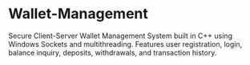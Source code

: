 # Wallet-Management
Secure Client-Server Wallet Management System built in C++ using Windows Sockets and multithreading. Features user registration, login, balance inquiry, deposits, withdrawals, and transaction history.
